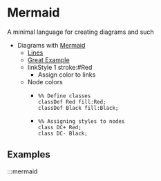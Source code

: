 # Mermaid

A minimal language for creating diagrams and such

- Diagrams with [Mermaid](https://mermaid-js.github.io/mermaid/#/classDiagram?id=setting-the-direction-of-the-diagram)
  - [Lines](https://mermaid-js.github.io/mermaid/#/flowchart?id=links-between-nodes)
  - [Great Example](https://dompl.medium.com/produce-great-looking-flowcharts-in-seconds-7f3bea64f2e2)
  - linkStyle 1 stroke:#Red
    - Assign color to links
  - Node colors 
    -     %% Define classes
          classDef Red fill:Red;
          classDef Black fill:Black;
    -     %% Assigning styles to nodes
          class DC+ Red;
          class DC- Black;

## Examples
:::mermaid
